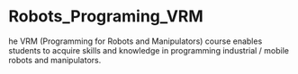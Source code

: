 # Robots_Programing_VRM
he VRM (Programming for Robots and Manipulators) course enables students to acquire skills and knowledge in programming industrial / mobile robots and manipulators.
